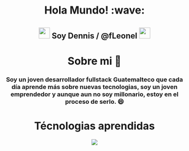 <h1 align="center">
    Hola Mundo! :wave:
  </h1>
  <h2 align="center">
    <img
      src="https://emojis.slackmojis.com/emojis/images/1643517003/30571/rocket.gif?1643517003"
      width="30"
    />
    Soy Dennis / @fLeonel
    <img src="https://slackmojis.com/emojis/60794-alien/download" width="30" />
  </h2>
  <!-- Quien soy?-->
  <h1 align="center">Sobre mi 🥇</h1>
  <h3 align="center">
      Soy un joven desarrollador fullstack Guatemalteco que cada día aprende más sobre nuevas tecnologias, soy un joven emprendedor y aunque aun no soy millonario,
    estoy en el proceso de serlo. 😄
  </h3>
<!-- Que tecnologias conozco! -->
<div align="center">
  <h1>Técnologias aprendidas</h1>
  <a>
    <img src="https://skillicons.dev/icons?i=html,css,js,ts,react,nextjs,mysql,"/>
  </a>
</div>
